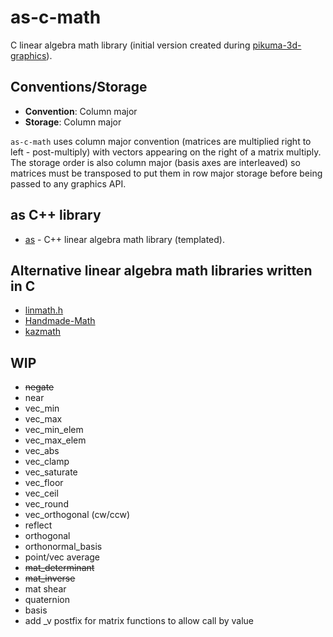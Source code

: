 # as-c-math

C linear algebra math library (initial version created during [pikuma-3d-graphics](https://github.com/pr0g/pikuma-3d-graphics)).

## Conventions/Storage

- **Convention**: Column major
- **Storage**: Column major

`as-c-math` uses column major convention (matrices are multiplied right to left - post-multiply) with vectors appearing on the right of a matrix multiply. The storage order is also column major (basis axes are interleaved) so matrices must be transposed to put them in row major storage before being passed to any graphics API.

## as C++ library

- [as](https://github.com/pr0g/as) - C++ linear algebra math library  (templated).

## Alternative linear algebra math libraries written in C

- [linmath.h](https://github.com/datenwolf/linmath.h)
- [Handmade-Math](https://github.com/HandmadeMath/Handmade-Math)
- [kazmath](https://github.com/Kazade/kazmath)

## WIP

- ~~negate~~
- near
- vec_min
- vec_max
- vec_min_elem
- vec_max_elem
- vec_abs
- vec_clamp
- vec_saturate
- vec_floor
- vec_ceil
- vec_round
- vec_orthogonal (cw/ccw)
- reflect
- orthogonal
- orthonormal_basis
- point/vec average
- ~~mat_determinant~~
- ~~mat_inverse~~
- mat shear
- quaternion
- basis
- add _v postfix for matrix functions to allow call by value
